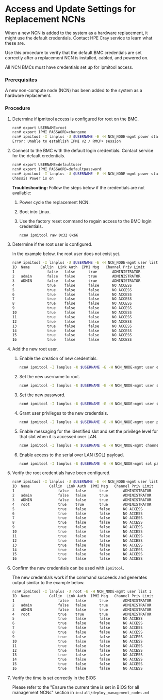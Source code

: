 # Access and Update Settings for Replacement NCNs

When a new NCN is added to the system as a hardware replacement, it might use the default credentials. Contact HPE Cray service to learn what these are.

Use this procedure to verify that the default BMC credentials are set correctly after a replacement NCN is installed, cabled, and powered on.

All NCN BMCs must have credentials set up for ipmitool access.

### Prerequisites

A new non-compute node \(NCN\) has been added to the system as a hardware replacement.

### Procedure

1.  Determine if ipmitool access is configured for root on the BMC.

    ```bash
    ncn# export USERNAME=root
    ncn# export IPMI_PASSWORD=changeme
    ncn# ipmitool -I lanplus -U $USERNAME -E -H NCN_NODE-mgmt power status
    Error: Unable to establish IPMI v2 / RMCP+ session
    ```

2.  Connect to the BMC with the default login credentials. Contact service for the default credentials.

    ```bash
    ncn# export USERNAME=defaultuser
    ncn# export IPMI_PASSWORD=defaultpassword
    ncn# ipmitool -I lanplus -U $USERNAME -E -H NCN_NODE-mgmt power status
    Chassis Power is on
    ```

    **Troubleshooting:** Follow the steps below if the credentials are not available:

    1.  Power cycle the replacement NCN.
    2.  Boot into Linux.
    3.  Use the factory reset command to regain access to the BMC login credentials.

        ```bash
        ncn# ipmitool raw 0x32 0x66
        ```

3.  Determine if the root user is configured.

    In the example below, the root user does not exist yet.

    ```bash
    ncn# ipmitool -I lanplus -U $USERNAME -E -H NCN_NODE-mgmt user list 1
    ID  Name	 Callin  Link Auth  IPMI Msg   Channel Priv Limit
    1               false   false      true       ADMINISTRATOR
    2   admin       false   false      true       ADMINISTRATOR
    3   ADMIN       false   false      true       ADMINISTRATOR
    4               true    false      false      NO ACCESS
    5               true    false      false      NO ACCESS
    6               true    false      false      NO ACCESS
    7               true    false      false      NO ACCESS
    8               true    false      false      NO ACCESS
    9               true    false      false      NO ACCESS
    10              true    false      false      NO ACCESS
    11              true    false      false      NO ACCESS
    12              true    false      false      NO ACCESS
    13              true    false      false      NO ACCESS
    14              true    false      false      NO ACCESS
    15              true    false      false      NO ACCESS
    16              true    false      false      NO ACCESS
    ```

4.  Add the new root user.

    1.  Enable the creation of new credentials.

        ```bash
        ncn# ipmitool -I lanplus -U $USERNAME -E -H NCN_NODE-mgmt user enable 4
        ```

    2.  Set the new username to root.

        ```bash
        ncn# ipmitool -I lanplus -U $USERNAME -E -H NCN_NODE-mgmt user set name 4 root
        ```

    3.  Set the new password.

        ```bash
        ncn# ipmitool -I lanplus -U $USERNAME -E -H NCN_NODE-mgmt user set password 4 <BMC root password>
        ```

    4.  Grant user privileges to the new credentials.

        ```bash
        ncn# ipmitool -I lanplus -U $USERNAME -E -H NCN_NODE-mgmt user priv 4 4 1
        ```

    5.  Enable messaging for the identified slot and set the privilege level for that slot when it is accessed over LAN.

        ```bash
        ncn# ipmitool -I lanplus -U $USERNAME -E -H NCN_NODE-mgmt channel setaccess 1 4 callin=on ipmi=on link=on
        ```

    6.  Enable access to the serial over LAN \(SOL\) payload.

        ```bash
        ncn# ipmitool -I lanplus -U $USERNAME -E -H NCN_NODE-mgmt sol payload enable 1 4
        ```

5.  Verify the root credentials have been configured.

    ```bash
    ncn# ipmitool -I lanplus -U $USERNAME -E -H NCN_NODE-mgmt user list 1
    ID  Name	     Callin  Link Auth	IPMI Msg   Channel Priv Limit
    1                    false   false      true       ADMINISTRATOR
    2   admin            false   false      true       ADMINISTRATOR
    3   ADMIN            false   false      true       ADMINISTRATOR
    4   root             true    true       true       ADMINISTRATOR
    5                    true    false      false      NO ACCESS
    6                    true    false      false      NO ACCESS
    7                    true    false      false      NO ACCESS
    8                    true    false      false      NO ACCESS
    9                    true    false      false      NO ACCESS
    10                   true    false      false      NO ACCESS
    11                   true    false      false      NO ACCESS
    12                   true    false      false      NO ACCESS
    13                   true    false      false      NO ACCESS
    14                   true    false      false      NO ACCESS
    15                   true    false      false      NO ACCESS
    16                   true    false      false      NO ACCESS
    ```

6.  Confirm the new credentials can be used with `ipmitool`.

    The new credentials work if the command succeeds and generates output similar to the example below.

    ```bash
    ncn# ipmitool -I lanplus -U root -E -H NCN_NODE-mgmt user list 1
    ID  Name	     Callin  Link Auth	IPMI Msg   Channel Priv Limit
    1                    false   false      true       ADMINISTRATOR
    2   admin            false   false      true       ADMINISTRATOR
    3   ADMIN            false   false      true       ADMINISTRATOR
    4   root             true    true       true       ADMINISTRATOR
    5                    true    false      false      NO ACCESS
    6                    true    false      false      NO ACCESS
    7                    true    false      false      NO ACCESS
    8                    true    false      false      NO ACCESS
    9                    true    false      false      NO ACCESS
    10                   true    false      false      NO ACCESS
    11                   true    false      false      NO ACCESS
    12                   true    false      false      NO ACCESS
    13                   true    false      false      NO ACCESS
    14                   true    false      false      NO ACCESS
    15                   true    false      false      NO ACCESS
    16                   true    false      false      NO ACCESS
    ```

7.  Verify the time is set correctly in the BIOS

    Please refer to the "Ensure the current time is set in BIOS for all management NCNs" section in `install/deploy_management_nodes.md`
